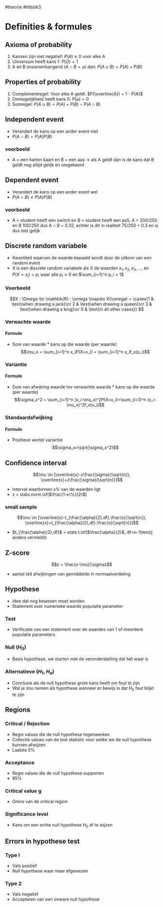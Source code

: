 #theorie #hfdstk3
# Definities & formules
## Axioma of probability
1) Kansen zijn niet negatief: $P(A) \ge 0$  voor elke A
2) Universum heeft kans 1: $P(\Omega) = 1$
3) A en B onsamenhangend ($A \cap B = \varnothing$) dan: $P(A \cup B) = P(A) + P(B)$

## Properties of probability
1) Complementregel: Voor elke A geldt: $P(\overline{A}) = 1 - P(A)$
2) Onmogelijkheid heeft kans 0: $P(\varnothing) = 0$
3) Somregel: $P(A \cup B) = P(A) + P(B) - P(A \cap B)$

## Independent event
- Verandert de kans op een ander event niet
- $P(A \cap B) = P(A)P(B)$
### voorbeeld
- A = een harten kaart en B = een aas -> als A geldt dan is de kans dat B geldt nog altijd gelijk en omgekeerd

## Dependent event
- Verandert de kans op een ander event wel
- $P(A \cap B) \neq P(A)P(B)$
### voorbeeld
- A = student heeft een switch en B = student heeft een ps5, A = 200/250 en B 100/250 dus $A \cap B$ = 0.32, echter is dit in realiteit 75/250 = 0.3 en is dus niet gelijk

## Discrete random variabele
- Kwantiteit waarvan de waarde bepaald wordt door de uitkom van een random event
- X is een discrete random variabele als X de waarden $x_1, x_2, x_3, \dots,$ en $P(X=x_i)=p_i$ waar alle $p_i \ge 0$ en $\sum_{i=1}^n p_i = 1$
### Voorbeeld
$$X : \Omega \to \mathbb{R} : \omega \mapsto X(\omega) = \cases{1 & \text{when drawing a jack}\cr 2 & \text{when drawing a queen}\cr 3 & \text{when drawing a king}\cr 0 & \text{in all other cases}} $$

### Verwachte waarde
#### Formule
- Som van waarde * kans op die waarde (per waarde)
$$\mu_x = \sum_{i=1}^n x_iP(X=x_i) = \sum_{i=1}^n x_if_x(x_i)$$

### Variantie
#### Formule
- Som van afwijking waarde tov verwachte waarde * kans op die waarde (per waarde)
$$\sigma_x^2 = \sum_{i=1}^n (x_i-\mu_x)^2P(X=x_i)=\sum_{i=1}^n (x_i-\mu_x)^2f_x(x_i)$$

### Standaardafwijking
#### Formule
- Positieve wortel variantie
$$\sigma_x=\sqrt{\sigma_x^2}$$

## Confidence interval
$$\mu \in [\overline{x}-z\frac{\sigma}{\sqrt{n}}, \overline{x}+z\frac{\sigma}{\sqrt{n}}]$$
- Interval waarbinnen x% van de waarden ligt
- z = stats.norm.isf($\frac{1-x\%}{2}$)
### small sample
$$\mu \in [\overline{x}-t_{\frac{\alpha}{2},df}.\frac{s}{\sqrt{n}}, \overline{x}+t_{\frac{\alpha}{2},df}.\frac{s}{\sqrt{n}}]$$
- $t_{\frac{\alpha}{2},df}$ = stats.t.isf($\frac{\alpha}{2}$, df=n-1(tenzij anders vermeld))


## Z-score
$$z = \frac{x-\mu}{\sigma}$$
- aantal std afwijkingen van gemiddelde in normaalverdeling

## Hypothese
- Idee dat nog bewezen moet worden
- Statement over numerieke waarde populatie parameter
### Test
- Verificatie van een statement over de waardes van 1 of meerdere populatie parameters
### Null ($H_0$)
- Basis hypothese, we starten met de veronderstelling dat het waar is
### Alternatieve ($H_1, H_a$)
- Conclusie als de null hypothese grote kans heeft om fout te zijn
- Wat je zou nemen als hypothese wanneer er bewijs is dat $H_0$ fout blijkt te zijn

## Regions
### Critical / Rejection
- Regio values die de null hypothese tegenwerken
- Collectie values van de test statistic voor welke we de null hypothese kunnen afwijzen
- Laatste 5%
### Acceptance
- Regio values die de null hypothese supporten
- 95%
### Critical value g
- Grens van de critical region
### Significance level
- Kans om een echte null hypothese $H_0$ af te wijzen

## Errors in hypothese test
### Type I
- Vals positief
- Null hypothese waar maar afgewezen
### Type 2
- Vals negatief
- Accepteren van een onware null hypothese